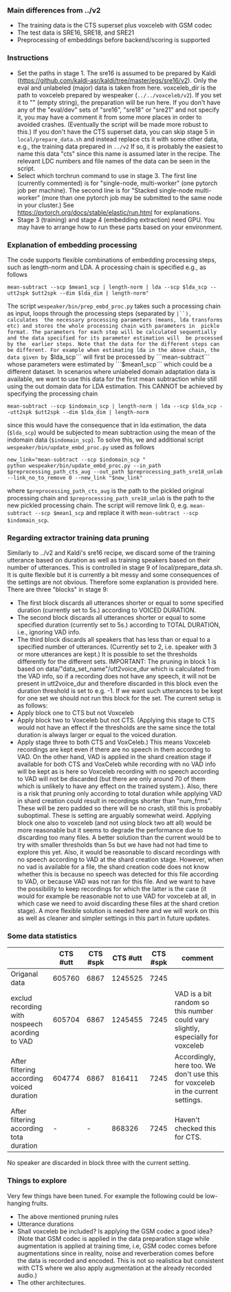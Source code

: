 ### Main differences from ../v2
* The training data is the CTS superset plus voxceleb with GSM codec
* The test data is SRE16, SRE18, and SRE21
* Preprocessing of embeddings before backend/scoring is supported


### Instructions
* Set the paths in stage 1. The sre16 is assumed to be prepared by 
  Kaldi (https://github.com/kaldi-asr/kaldi/tree/master/egs/sre16/v2).
  Only the eval and unlabeled (major) data is taken from here.
  voxceleb_dir is the path to voxceleb prepared by wespeaker (```../../voxceleb/v2```).
  If you set it to "" (empty string), the preparation will be run here. If you don't have
  any of the "eval/dev" sets of "sre16", "sre18" or "sre21" and not specify it, you may 
  have a comment it from some more places in order to avoided crashes. (Eventually
  the script will be made more robust to this.)
  If you don't have the CTS superset data, you can skip stage 5 in ```local/prepare_data.sh```
  and instead replace cts it with some other data, e.g., the training data prepared in ```../v2```
  If so, it is probably the easiest to name this data "cts" since this name is assumed later 
  in the recipe.
  The relevant LDC numbers and file names of the data can be seen in the script. 
* Select which torchrun command to use in stage 3. The first line 
  (currently commented) is for "single-node, multi-worker" (one 
  pytorch job per machine). The second line is for "Stacked 
  single-node multi-worker" (more than one pytorch job may be 
  submitted to the same node in your cluster.) See  
  https://pytorch.org/docs/stable/elastic/run.html for explanations.
* Stage 3 (training) and stage 4 (embedding extraction) need GPU. You may have
  to arrange how to run these parts based on your environment.


### Explanation of embedding processing

The code supports flexible combinations of embedding processing steps, such as length-norm and LDA.
A processing chain is specified e.g., as follows
```
mean-subtract --scp $mean1_scp | length-norm | lda --scp $lda_scp --utt2spk $utt2spk --dim $lda_dim | length-norm"
```
The script ```wespeaker/bin/prep_embd_proc.py``` takes such a processing chain as input, loops through the processing steps (separated by ```|``), calculates 
the necessary processing parameters (means, lda transforms etc) and stores the whole processing chain with parameters in 
pickle format. The parameters for each step will be calculated sequentially and the data specified for its parameter estimation will 
be processed by the  earlier steps. Note that the data for the different steps can be different. For example when estimating lda in the above chain, the data given by ```$lda_scp``` will first be processed by ```mean-subtract``` whose parameters were estimated by ```$mean1_scp``` which could be a different dataset.
In scenarios where unlabeled domain adaptation data is available, we want to use this data for the first mean subtraction while still using the out domain data for LDA estimation. This CANNOT be achieved by specifying the processing chain
```  
mean-subtract --scp $indomain_scp | length-norm | lda --scp $lda_scp --utt2spk $utt2spk --dim $lda_dim | length-norm
```
since this would have the consequence that in lda estimation, the data (```$lda_scp```) would be subjected to mean subtraction
using the mean of the indomain data (```$indomain_scp```). To solve this, we and additional script ```wespeaker/bin/update_embd_proc.py``` used as follows
```
new_link="mean-subtract --scp $indomain_scp "
python wespeaker/bin/update_embd_proc.py --in_path $preprocessing_path_cts_aug --out_path $preprocessing_path_sre18_unlab --link_no_to_remove 0 --new_link "$new_link"
```
where ```$preprocessing_path_cts_aug``` is the path to the pickled original processing chain and ```$preprocessing_path_sre18_unlab``` is the path to the new pickled processing chain.
The script will remove link 0, e.g. ```mean-subtract --scp $mean1_scp``` and replace it with ```mean-subtract --scp $indomain_scp```.


### Regarding extractor training data pruning

Similarly to ../v2 and Kaldi's sre16 recipe, we discard some of the training utterance based on duration as well as training speakers based on their number of utterances. 
This is controlled in stage 9 of local/prepare_data.sh. It is quite flexible but it is currently a bit messy and some consequences of the settings are not obvious. Therefore some explanation is provided here. 
There are three "blocks" in stage 9: 
* The first block discards all utterances shorter or equal to some specified duration (currently set to 5s.) according to VOICED DURATION. 
* The second block discards all utterances shorter or equal to some specified duration (currently set to 5s.) according to TOTAL DURATION, i.e., ignoring VAD info.
* The third block discards all speakers that has less than or equal to a specified number of utterances. (Currently set to 2, i.e. speaker with 3 or more utterances are kept.) 
It is possible to set the thresholds differently for the different sets. IMPORTANT: The pruning in block 1 is based on data/"data_set_name"/utt2voice_dur which is calculated 
from the VAD info, so if a recording does not have any speech, it will not be present in utt2voice_dur and therefore discarded in this block even the duration threshold is 
set to e.g. -1. If we want such utterances to be kept for one set we should not run this block for the set. The current setup is as follows:
* Apply block one to CTS but not Voxceleb
* Apply block two to Voxceleb but not CTS. (Applying this stage to CTS would not have an effect if the thresholds are the same since the total duration is always larger or equal to the voiced duration.
* Apply stage three to both CTS and VoxCeleb.)
This means Voxceleb recordings are kept even if there are no speech in them accordng to VAD. On the other hand, VAD is applied in the shard creation stage if available for both CTS and VoxCeleb while recording with no VAD info will be kept as is here so Voxceleb recording with no speech according to VAD will not be discarded (but there are only around 70 of them which is unlikely to have any effect on the trained system.). Also, there is a risk that pruning only according to total duration while applying VAD in shard creation could result in recordings shorter than "num_frms". These will be zero padded so there will be no crash, still this is probably suboptimal.
These is setting are arguably somewhat weird. Applying block one also to voxceleb (and not using block two att all) would be more reasonable but it seems to degrade the performance due to discarding too many files. A better solution than the current would be to try with smaller thresholds than 5s but we have had not had time to explore this yet. Also, it would be reasonable to discard recordings with no speech according to VAD at the shard creation stage. However, when no vad is available for a file, the shard creation code does not know whether this is because no speech was detected for this file according to VAD, or because VAD was not ran for this file. And we want to have the possibility to keep recordings for which the latter is the case (it would for example be reasonable not to use VAD for voxceleb at all, in which case we need to avoid discarding these files at the shard cretion stage). A more flexible solution is needed here and we will work on this as well as cleaner and simpler settings in this part in future updates.


### Some data statistics
|                                              |  CTS #utt   | CTS #spk | CTS #utt | CTS #spk | comment|
| ---                                          |  ---    | ---  |    ---  |  --- |  --- |
|Origanal data                                 |  605760 | 6867 | 1245525 | 7245 |      |
|exclud recording with nospeech acording to VAD|  605704 | 6867 | 1245455 | 7245 | VAD is a bit random so this number could vary slightly, especially for voxceleb |
|After filtering according voiced duration     |  604774 | 6867 |  816411 | 7245 | Accordingly, here too. We don't use this for voxceleb in the current settings.  |
|After filtering according tota duration       |  -      | -    |  868326 | 7245 | Haven't checked this for CTS.                   

No speaker are discarded in block three with the current setting.
   

### Things to explore
Very few things have been tuned. For example the following could be low-hanging fruits.
* The above mentioned pruning rules
* Utterance durations
* Shall voxceleb be included? Is applying the GSM codec a good idea? (Note that GSM codec is applied in the data preparation stage while augmentation is applied at training time, i.e, GSM codec comes before augmentations since in reality, noise and reverberation comes before the data is recorded and encoded. This is not so realistica but consistent with CTS where we also apply augmentation at the already recorded audio.)
* The other architectures. 




